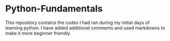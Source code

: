 # Python-Fundamentals
This repository contains the codes I had ran during my initial days of learning python. I have added additional comments and used markdowns to make it more beginner friendly.
